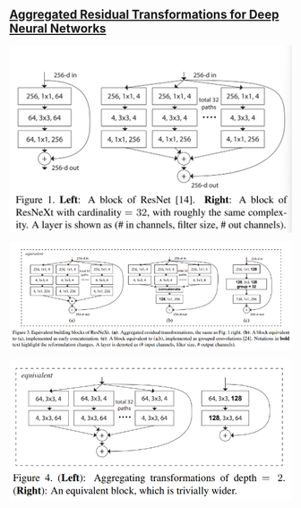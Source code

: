 ## [Aggregated Residual Transformations for Deep Neural Networks](https://paperswithcode.com/method/resnext)

![image-20230731074213271](ResNeXt.assets/image-20230731074213271.png)



![image-20230731074250913](ResNeXt.assets/image-20230731074250913.png)



![image-20230731074335882](ResNeXt.assets/image-20230731074335882.png)